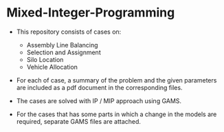 # Mixed-Integer-Programming

- This repository consists of cases on:

    - Assembly Line Balancing
    - Selection and Assignment
    - Silo Location
    - Vehicle Allocation
 
- For each of case, a summary of the problem and the given parameters are included as a pdf document in the corresponding files.

- The cases are solved with IP / MIP approach using GAMS.

- For the cases that has some parts in which a change in the models are required, separate GAMS files are attached.  
